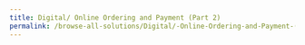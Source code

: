 ```yaml
---
title: Digital/ Online Ordering and Payment (Part 2)
permalink: /browse-all-solutions/Digital/-Online-Ordering-and-Payment-(Part-2)
---
```


